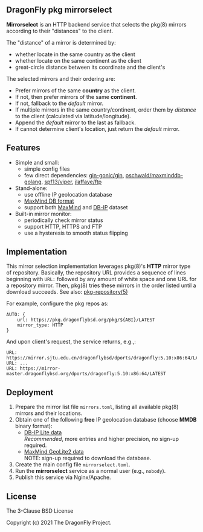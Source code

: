 DragonFly pkg mirrorselect
--------------------------

**Mirrorselect** is an HTTP backend service that selects the pkg(8) mirrors
according to their "distances" to the client.

The "distance" of a mirror is determined by:

* whether locate in the same country as the client
* whether locate on the same continent as the client
* great-circle distance between its coordinate and the client's

The selected mirrors and their ordering are:

* Prefer mirrors of the same **country** as the client.
* If not, then prefer mirrors of the same **continent**.
* If not, fallback to the *default* mirror.
* If multiple mirrors in the same country/continent, order them by
  *distance* to the client (calculated via latitude/longitude).
* Append the *default* mirror to the last as fallback.
* If cannot determine client's location, just return the *default* mirror.

Features
--------
* Simple and small:
  - simple config files
  - few direct dependencies:
  [gin-gonic/gin](https://github.com/gin-gonic/gin),
  [oschwald/maxminddb-golang](https://github.com/oschwald/maxminddb-golang),
  [spf13/viper](https://github.com/spf13/viper),
  [jlaffaye/ftp](https://github.com/jlaffaye/ftp)
* Stand-alone:
  - use offline IP geolocation database
  - [MaxMind DB format](https://maxmind.github.io/MaxMind-DB/)
  - support both [MaxMind](https://www.maxmind.com) and
  [DB-IP](https://db-ip.com) dataset
* Built-in mirror monitor:
  - periodically check mirror status
  - support HTTP, HTTPS and FTP
  - use a hysteresis to smooth status flipping

Implementation
--------------
This mirror selection implementation leverages pkg(8)'s **HTTP**
mirror type of repository.
Basically, the repository URL provides a sequence of lines beginning with
`URL:` followed by any amount of white space and one URL for a repository
mirror.
Then, pkg(8) tries these mirrors in the order listed until a download
succeeds.
See also: [pkg-repository(5)](https://man.dragonflybsd.org/?command=pkg-repository&section=5)

For example, configure the pkg repos as:
```
AUTO: {
	url: https://pkg.dragonflybsd.org/pkg/${ABI}/LATEST
	mirror_type: HTTP
}
```

And upon client's request, the service returns, e.g.,:
```
URL: https://mirror.sjtu.edu.cn/dragonflybsd/dports/dragonfly:5.10:x86:64/LATEST
URL: ...
URL: https://mirror-master.dragonflybsd.org/dports/dragonfly:5.10:x86:64/LATEST
```

Deployment
----------
1. Prepare the mirror list file `mirrors.toml`, listing all available
   pkg(8) mirrors and their locations.
2. Obtain one of the following **free** IP geolocation database
   (choose **MMDB** binary format):
   * [DB-IP Lite data](https://db-ip.com/db/download/ip-to-city-lite)
     <br>
     *Recommended*, more entries and higher precision, no sign-up required.
   * [MaxMind GeoLite2 data](https://dev.maxmind.com/geoip/geoip2/geolite2/)
     <br>
     NOTE: sign-up required to download the database.
3. Create the main config file `mirrorselect.toml`.
4. Run the **mirrorselect** service as a normal user (e.g., `nobody`).
5. Publish this service via Nginx/Apache.

License
-------
The 3-Clause BSD License

Copyright (c) 2021 The DragonFly Project.
